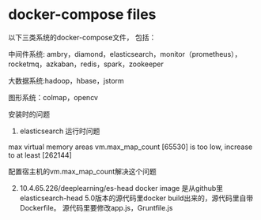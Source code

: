 # docker-compose  files
以下三类系统的docker-compose文件， 包括： 

中间件系统: ambry，diamond，elasticsearch，monitor（prometheus），rocketmq，azkaban，redis，spark，zookeeper

大数据系统:hadoop，hbase，jstorm

图形系统：colmap，opencv


安装时的问题

1. elasticsearch 运行时问题

max virtual memory areas vm.max_map_count [65530] is too low, increase to at least [262144]
 
配置宿主机的vm.max_map_count解决这个问题

2. 10.4.65.226/deeplearning/es-head docker image 是从github里elasticsearch-head 5.0版本的源代码里docker build出来的，源代码里自带Dockerfile。
源代码里要修改app.js，Gruntfile.js
